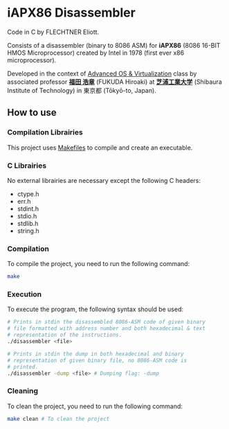 # iAPX86 Disassembler

Code in C by FLECHTNER Eliott.

Consists of a disassembler (binary to 8086 ASM) for **iAPX86** (8086 16-BIT HMOS Microprocessor) created by Intel in 1978 (first ever x86 microprocessor).

Developed in the context of [Advanced OS &amp; Virtualization](http://syllabus.sic.shibaura-it.ac.jp/syllabus/2023/din/138807.html?g=101) class by associated professor [**福田 浩章**](http://resea.shibaura-it.ac.jp/?2830ea708a1eddbb7e8bb6c2a366b751) (FUKUDA Hiroaki) at [**芝浦工業大学**](https://www.shibaura-it.ac.jp/en/) (Shibaura Institute of Technology) in 東京都 (Tōkyō-to, Japan).

## How to use

### Compilation Librairies

This project uses [Makefiles](<https://www.wikiwand.com/en/Make_(software)>) to compile and create an executable.

### C Librairies

No external librairies are necessary except the following C headers:

- ctype.h
- err.h
- stdint.h
- stdio.h
- stdlib.h
- string.h

### Compilation

To compile the project, you need to run the following command:

```bash
make
```

### Execution

To execute the program, the following syntax should be used:

```bash
# Prints in stdin the disassembled 8086-ASM code of given binary
# file formatted with address number and both hexadecimal & text
# representation of the instructions.
./disassembler <file>

# Prints in stdin the dump in both hexadecimal and binary
# representation of given binary file, no 8086-ASM code is
# printed.
./disassembler -dump <file> # Dumping flag: -dump
```

### Cleaning

To clean the project, you need to run the following command:

```bash
make clean # To clean the project
```
